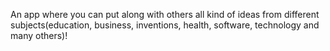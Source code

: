 An app where you can put along with others all kind of ideas from different subjects(education, business, inventions, health, software, technology and many others)!
